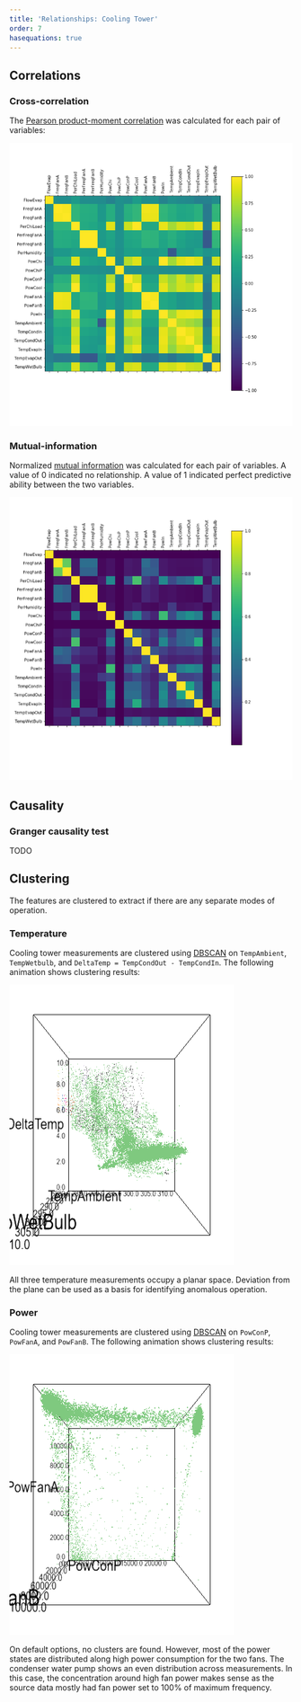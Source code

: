 ```yaml
---
title: 'Relationships: Cooling Tower'
order: 7
hasequations: true
---
```


## Correlations

### Cross-correlation

The [Pearson product-moment correlation][2] was calculated for each pair of variables:

![Cross-correlation](img/7-pearson-correlation.png)

### Mutual-information

Normalized [mutual information][3] was calculated for each pair of variables. A value of 0 indicated no relationship. A value of 1 indicated perfect predictive ability between the two variables.

![Mutual information (MI)](img/7-mutual-information.png)


## Causality

### Granger causality test

TODO

## Clustering

The features are clustered to extract if there are any separate modes of operation.

### Temperature

Cooling tower measurements are clustered using [DBSCAN][1] on `TempAmbient`, `TempWetbulb`, and `DeltaTemp = TempCondOut - TempCondIn`. The following animation shows clustering results:

![clusters](img/7-ct-temp-clusters.gif)

All three temperature measurements occupy a planar space. Deviation from the plane can be used as a basis for identifying anomalous operation.

### Power

Cooling tower measurements are clustered using [DBSCAN][1] on `PowConP`, `PowFanA`, and `PowFanB`. The following animation shows clustering results:

![clusters](img/7-ct-power-clusters.gif)

On default options, no clusters are found. However, most of the power states are distributed along high power consumption for the two fans. The condenser water pump shows an even distribution across measurements. In this case, the concentration around high fan power makes sense as the source data mostly had fan power set to 100% of maximum frequency.


[1]: http://scikit-learn.org/stable/modules/clustering.html#dbscan
[2]: https://en.wikipedia.org/wiki/Pearson_correlation_coefficient?oldformat=true
[3]: https://en.wikipedia.org/wiki/Mutual_information